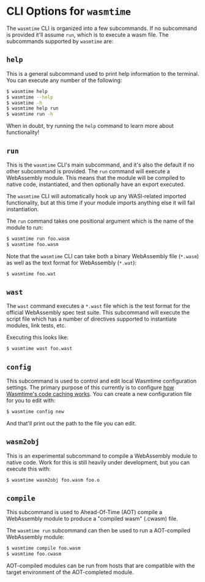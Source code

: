 # CLI Options for `wasmtime`

The `wasmtime` CLI is organized into a few subcommands. If no subcommand is
provided it'll assume `run`, which is to execute a wasm file. The subcommands
supported by `wasmtime` are:

## `help`

This is a general subcommand used to print help information to the terminal. You
can execute any number of the following:

```sh
$ wasmtime help
$ wasmtime --help
$ wasmtime -h
$ wasmtime help run
$ wasmtime run -h
```

When in doubt, try running the `help` command to learn more about functionality!

## `run`

This is the `wasmtime` CLI's main subcommand, and it's also the default if no
other subcommand is provided. The `run` command will execute a WebAssembly
module. This means that the module will be compiled to native code,
instantiated, and then optionally have an export executed.

The `wasmtime` CLI will automatically hook up any WASI-related imported
functionality, but at this time if your module imports anything else it will
fail instantiation.

The `run` command takes one positional argument which is the name of the module
to run:

```sh
$ wasmtime run foo.wasm
$ wasmtime foo.wasm
```

Note that the `wasmtime` CLI can take both a binary WebAssembly file (`*.wasm`)
as well as the text format for WebAssembly (`*.wat`):

```sh
$ wasmtime foo.wat
```

## `wast`

The `wast` command executes a `*.wast` file which is the test format for the
official WebAssembly spec test suite. This subcommand will execute the script
file which has a number of directives supported to instantiate modules, link
tests, etc.

Executing this looks like:

```sh
$ wasmtime wast foo.wast
```

## `config`

This subcommand is used to control and edit local Wasmtime configuration
settings. The primary purpose of this currently is to configure [how Wasmtime's
code caching works](./cli-cache.md). You can create a new configuration file for
you to edit with:

```sh
$ wasmtime config new
```

And that'll print out the path to the file you can edit.

## `wasm2obj`

This is an experimental subcommand to compile a WebAssembly module to native
code. Work for this is still heavily under development, but you can execute this
with:

```sh
$ wasmtime wasm2obj foo.wasm foo.o
```

## `compile`

This subcommand is used to Ahead-Of-Time (AOT) compile a WebAssembly module to produce
a "compiled wasm" (.cwasm) file.

The `wasmtime run` subcommand can then be used to run a AOT-compiled WebAssembly module:

```sh
$ wasmtime compile foo.wasm
$ wasmtime foo.cwasm
```

AOT-compiled modules can be run from hosts that are compatible with the target
environment of the AOT-completed module.
